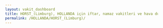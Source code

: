 ```yaml
---
layout: vakit_dashboard
title: HORST_(Limburg), HOLLANDA için iftar, namaz vakitleri ve hava durumu - ilçe/eyalet seç
permalink: /HOLLANDA/HORST_(Limburg)/
---
```


<script type="text/javascript">
  var GLOBAL_COUNTRY = 'HOLLANDA';
  var GLOBAL_CITY = 'HORST_(Limburg)';
  var GLOBAL_STATE = '';
  var lat = 72;
  var lon = 21;
</script>
